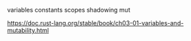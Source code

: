 variables
constants
scopes
shadowing
mut

https://doc.rust-lang.org/stable/book/ch03-01-variables-and-mutability.html
